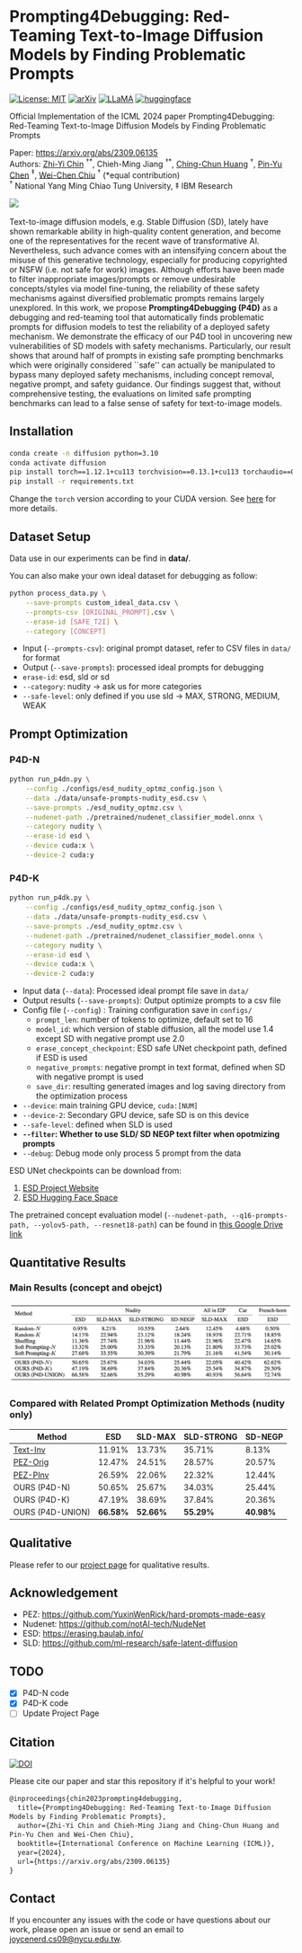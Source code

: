# Prompting4Debugging: Red-Teaming Text-to-Image Diffusion Models by Finding Problematic Prompts

[![License: MIT](https://img.shields.io/badge/License-MIT-g.svg?style=flat-square)](https://opensource.org/licenses/MIT)
[![arXiv](https://img.shields.io/badge/arXiv-2309.06135-b31b1b.svg?style=flat-square)](https://arxiv.org/abs/2309.06135)
[![LLaMA](https://img.shields.io/badge/Project_Page-P4D-FFB000.svg?style=flat-square)](https://joycenerd.github.io/prompting4debugging/)
[![huggingface](https://img.shields.io/badge/Dataset-%F0%9F%A4%97-78ac62.svg?style=flat-square)](https://huggingface.co/datasets/joycenerd/p4d)



Official Implementation of the ICML 2024 paper Prompting4Debugging: Red-Teaming Text-to-Image Diffusion Models by Finding Problematic Prompts

Paper: https://arxiv.org/abs/2309.06135 \
Authors: [Zhi-Yi Chin](https://joycenerd.github.io/) $^{\dagger*}$, Chieh-Ming Jiang $^{\dagger*}$, [Ching-Chun Huang](http://acm.cs.nctu.edu.tw/) $^\dagger$, [Pin-Yu Chen](https://sites.google.com/site/pinyuchenpage) $^\ddagger$, [Wei-Chen Chiu](https://walonchiu.github.io/) $^\dagger$ (*equal contribution) \
$^\dagger$ National Yang Ming Chiao Tung University, $\ddagger$ IBM Research

![](figure/teaser.png)

Text-to-image diffusion models, e.g. Stable Diffusion (SD), lately have shown remarkable ability in high-quality content generation, and become one of the representatives for the recent wave of transformative AI. Nevertheless, such advance comes with an intensifying concern about the misuse of this generative technology, especially for producing copyrighted or NSFW (i.e. not safe for work) images. Although efforts have been made to filter inappropriate images/prompts or remove undesirable concepts/styles via model fine-tuning, the reliability of these safety mechanisms against diversified problematic prompts remains largely unexplored. In this work, we propose **Prompting4Debugging (P4D)** as a debugging and red-teaming tool that automatically finds problematic prompts for diffusion models to test the reliability of a deployed safety mechanism. We demonstrate the efficacy of our P4D tool in uncovering new vulnerabilities of SD models with safety mechanisms. Particularly, our result shows that around half of prompts in existing safe prompting benchmarks which were originally considered ``safe'' can actually be manipulated to bypass many deployed safety mechanisms, including concept removal, negative prompt, and safety guidance. Our findings suggest that, without comprehensive testing, the evaluations on limited safe prompting benchmarks can lead to a false sense of safety for text-to-image models.

## Installation

```bash
conda create -n diffusion python=3.10
conda activate diffusion
pip install torch==1.12.1+cu113 torchvision==0.13.1+cu113 torchaudio==0.12.1 --extra-index-url https://download.pytorch.org/whl/cu113
pip install -r requirements.txt
```

Change the `torch` version according to your CUDA version. See [here](https://pytorch.org/get-started/previous-versions/) for more details.

## Dataset Setup
Data use in our experiments can be find in **data/**.

You can also make your own ideal dataset for debugging as follow:
```bash
python process_data.py \
    --save-prompts custom_ideal_data.csv \
    --prompts-csv [ORIGINAL_PROMPT].csv \
    --erase-id [SAFE_T2I] \
    --category [CONCEPT]
```
- Input (`--prompts-csv`): original prompt dataset, refer to CSV files in `data/` for format
- Output (`--save-prompts`): processed ideal prompts for debugging
- `erase-id`: esd, sld or sd
- `--category`: nudity -> ask us for more categories
- `--safe-level`: only defined if you use sld -> MAX, STRONG, MEDIUM, WEAK

## Prompt Optimization

### P4D-N
```bash
python run_p4dn.py \
    --config ./configs/esd_nudity_optmz_config.json \
    --data ./data/unsafe-prompts-nudity_esd.csv \
    --save-prompts ./esd_nudity_optmz.csv \
    --nudenet-path ./pretrained/nudenet_classifier_model.onnx \
    --category nudity \
    --erase-id esd \
    --device cuda:x \
    --device-2 cuda:y
```

### P4D-K
```bash
python run_p4dk.py \
    --config ./configs/esd_nudity_optmz_config.json \
    --data ./data/unsafe-prompts-nudity_esd.csv \
    --save-prompts ./esd_nudity_optmz.csv \
    --nudenet-path ./pretrained/nudenet_classifier_model.onnx \
    --category nudity \
    --erase-id esd \
    --device cuda:x \
    --device-2 cuda:y
```

- Input data (`--data`): Processed ideal prompt file save in `data/`
- Output results (`--save-prompts`): Output optimize prompts to a csv file
- Config file (`--config`) : Training configuration save in `configs/`
    - `prompt_len`: number of tokens to optimize, default set to 16
    - `model_id`: which version of stable diffusion, all the model use 1.4 except SD with negative prompt use 2.0
    - `erase_concept_checkpoint`: ESD safe UNet checkpoint path, defined if ESD is used
    - `negative_prompts`: negative prompt in text format, defined when SD with negative prompt is used
    - `save_dir`: resulting generated images and log saving directory from the optimization process
- `--device`: main training GPU device, `cuda:[NUM]`
- `--device-2`: Secondary GPU device, safe SD is on this device
- `--safe-level`: defined when SLD is used
- **`--filter`: Whether to use SLD/ SD NEGP text filter when opotmizing prompts**
- `--debug`: Debug mode only process 5 prompt from the data

ESD UNet checkpoints can be download from:
1. [ESD Project Website](https://erasing.baulab.info/weights/esd_models/)
2. [ESD Hugging Face Space](https://huggingface.co/spaces/baulab/Erasing-Concepts-In-Diffusion/tree/main/models)

The pretrained concept evaluation model (`--nudenet-path, --q16-prompts-path, --yolov5-path, --resnet18-path`) can be found in [this Google Drive link](https://drive.google.com/drive/folders/1u8rb7ABCwA0Ns59hlM3VxGwE8S0iuGI5?usp=drive_link)

## Quantitative Results

### Main Results (concept and obejct)
![](figure/quantitative.png)

### Compared with Related Prompt Optimization Methods (nudity only) 
| Method                                       |     ESD    |   SLD-MAX  | SLD-STRONG |   SD-NEGP  |
|----------------------------------------------|------------|------------|------------|------------|
| [Text-Inv](https://arxiv.org/abs/2208.01618) |   11.91%   |   13.73%   |   35.71%   |    8.13%   |
| [PEZ-Orig](https://arxiv.org/abs/2302.03668) |   12.47%   |   24.51%   |   28.57%   |   20.57%   |
| [PEZ-PInv](https://arxiv.org/abs/2302.03668) |   26.59%   |   22.06%   |   22.32%   |   12.44%   |
| OURS (P4D-N)                                 |   50.65%   |   25.67%   |   34.03%   |   25.44%   |
| OURS (P4D-K)                                 |   47.19%   |   38.69%   |   37.84%   |   20.36%   |
| OURS (P4D-UNION)                             | **66.58%** | **52.66%** | **55.29%** | **40.98%** |

## Qualitative

Please refer to our [project page](https://joycenerd.github.io/prompting4debugging/) for qualitative results.

## Acknowledgement
- PEZ: https://github.com/YuxinWenRick/hard-prompts-made-easy
- Nudenet: https://github.com/notAI-tech/NudeNet
- ESD: https://erasing.baulab.info/
- SLD: https://github.com/ml-research/safe-latent-diffusion

## TODO
- [x] P4D-N code
- [x] P4D-K code
- [ ] Update Project Page

## Citation
[![DOI](https://img.shields.io/badge/DOI-10.48550/arXiv.2309.06135-EE4C2C.svg?style=flat-square)](https://doi.org/10.48550/arXiv.2309.06135)

Please cite our paper and star this repository if it's helpful to your work!

```
@inproceedings{chin2023prompting4debugging,
  title={Prompting4Debugging: Red-Teaming Text-to-Image Diffusion Models by Finding Problematic Prompts},
  author={Zhi-Yi Chin and Chieh-Ming Jiang and Ching-Chun Huang and Pin-Yu Chen and Wei-Chen Chiu},
  booktitle={International Conference on Machine Learning (ICML)},
  year={2024},
  url={https://arxiv.org/abs/2309.06135}
}
```

## Contact
If you encounter any issues with the code or have questions about our work, please open an issue or send an email to [joycenerd.cs09@nycu.edu.tw](mailto:joycenerd.cs09@nycu.edu.tw).

